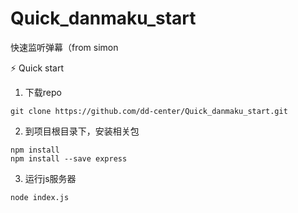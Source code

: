 # Quick_danmaku_start
快速监听弹幕（from simon

⚡️ Quick start

1. 下载repo
```
git clone https://github.com/dd-center/Quick_danmaku_start.git
```
2. 到项目根目录下，安装相关包
```
npm install
npm install --save express
```
3. 运行js服务器
```
node index.js
```
